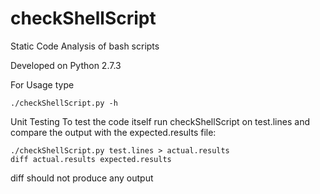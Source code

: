 checkShellScript
================

Static Code Analysis of bash scripts

Developed on Python 2.7.3 

For Usage type

```
./checkShellScript.py -h
```

Unit Testing
To test the code itself run checkShellScript on test.lines
and compare the output with the expected.results file:

```
./checkShellScript.py test.lines > actual.results
diff actual.results expected.results
```

diff should not produce any output
